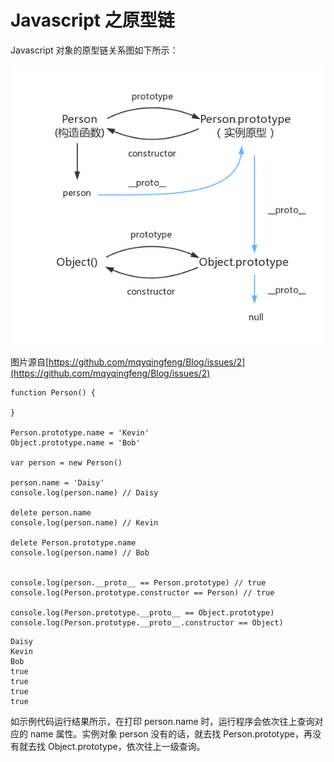 # Javascript 之原型链

Javascript 对象的原型链关系图如下所示：

![prototype](../assets/prototype.png)

图片源自[https://github.com/mqyqingfeng/Blog/issues/2](https://github.com/mqyqingfeng/Blog/issues/2)


```
function Person() {

}

Person.prototype.name = 'Kevin'
Object.prototype.name = 'Bob'

var person = new Person()

person.name = 'Daisy'
console.log(person.name) // Daisy

delete person.name
console.log(person.name) // Kevin

delete Person.prototype.name
console.log(person.name) // Bob


console.log(person.__proto__ == Person.prototype) // true
console.log(Person.prototype.constructor == Person) // true

console.log(Person.prototype.__proto__ == Object.prototype)
console.log(Person.prototype.__proto__.constructor == Object)
```

```
Daisy
Kevin
Bob
true
true
true
true
```

如示例代码运行结果所示，在打印 person.name 时，运行程序会依次往上查询对应的 name 属性。实例对象 person 没有的话，就去找 Person.prototype，再没有就去找 Object.prototype，依次往上一级查询。
